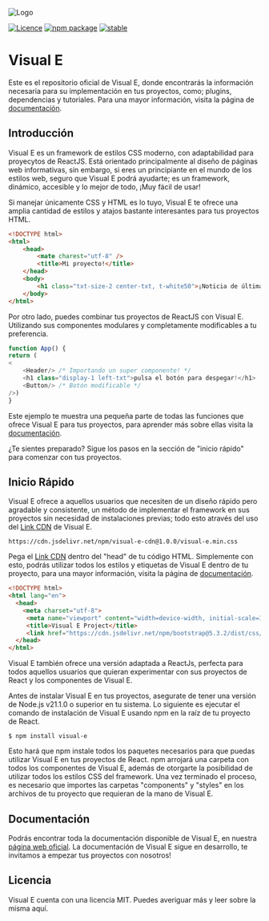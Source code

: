 ![Logo](https://github.com/ManuelR1212/Visual-E-Framework/assets/156364733/9d4b5ef5-a93d-4986-90eb-c28015a10c66)

[![Licence](https://img.shields.io/badge/Licence-MIT-green?labelColor=gray&style=flat&link=https://github.com/ManuelR1212/Visual-E-Framework/blob/master/LICENSE)](https://github.com/ManuelR1212/Visual-E-Framework/blob/master/LICENSE) [![npm package](https://img.shields.io/badge/npm%20package-10.4.0-green?labelColor=gray&style=flat&link=https://github.com/ManuelR1212/Visual-E-Framework/blob/master/LICENSE)](https://github.com/ManuelR1212/Visual-E-Framework/blob/master/LICENSE) [![stable](https://img.shields.io/badge/stable-1.0.0-blue?labelColor=gray&style=flat&link=https://github.com/ManuelR1212/Visual-E-Framework/blob/master/LICENSE)](https://github.com/ManuelR1212/Visual-E-Framework/blob/master/LICENSE)


# Visual E

Este es el repositorio oficial de Visual E, donde encontrarás la información necesaria para su implementación en tus proyectos, como; plugins, dependencias y tutoriales. Para una mayor información, visita la página de [documentación](https://manuelr1212.github.io/visuale-page/).

## Introducción

Visual E es un framework de estilos CSS moderno, con adaptabilidad para proyecytos de ReactJS. Está orientado principalmente al diseño de páginas web informativas, sin embargo, si eres un principiante en el mundo de los estilos web, seguro que Visual E podrá ayudarte; es un framework, dinámico, accesible y lo mejor de todo, ¡Muy fácil de usar!  </p>

Si manejar únicamente CSS y HTML es lo tuyo, Visual E te ofrece una amplia cantidad de estilos y atajos bastante interesantes para tus proyectos HTML.

```html
<!DOCTYPE html>
<html>
    <head>
        <mate charest="utf-8" />
        <title>Mi proyecto!</title>
    </head>
    <body>
        <h1 class="txt-size-2 center-txt, t-white50">¡Noticia de última hora!</h1>
    </body>
</html>
```

Por otro lado, puedes combinar tus proyectos de ReactJS con Visual E. Utilizando sus componentes modulares y completamente modificables a tu preferencia.

```javascript
function App() {
return (
< 
    <Header/> /* Importando un super componente! */
	<h1 class="display-1 left-txt">pulsa el botón para despegar!</h1>
	<Button/> /* Botón modificable */
/>)
}
```
Este ejemplo te muestra una pequeña parte de todas las funciones que ofrece Visual E para tus proyectos, para aprender más sobre ellas visita la [documentación](https://manuelr1212.github.io/visuale-page/).

¿Te sientes preparado? Sigue los pasos en la sección de "inicio rápido" para comenzar con tus proyectos.

## Inicio Rápido

Visual E ofrece a aquellos usuarios que necesiten de un diseño rápido pero agradable y consistente, un método de implementar el framework en sus proyectos sin necesidad de instalaciones previas; todo esto através del uso del [Link CDN](https://cdn.jsdelivr.net/npm/visual-e-cdn@1.0.0/visual-e.min.css) de Visual E.

`https://cdn.jsdelivr.net/npm/visual-e-cdn@1.0.0/visual-e.min.css`

Pega el [Link CDN](https://cdn.jsdelivr.net/npm/visual-e-cdn@1.0.0/visual-e.min.css) dentro del "head" de tu código HTML. Simplemente con esto, podrás utilizar todos los estilos y etiquetas de Visual E dentro de tu proyecto, para una mayor información, visita la página de [documentación](https://manuelr1212.github.io/visuale-page/).

```html
<!DOCTYPE html>
<html lang="en"> 
  <head> 
    <meta charset="utf-8"> 
	 <meta name="viewport" content="width=device-width, initial-scale=1">
	 <title>Visual E Project</title>
	 <link href="https://cdn.jsdelivr.net/npm/bootstrap@5.3.2/dist/css/bootstrap.min.css" rel="stylesheet"> 
  </head>
</html>
```

Visual E también ofrece una versión adaptada a ReactJs, perfecta para todos aquellos usuarios que quieran experimentar con sus proyectos de React y los componentes de Visual E.

Antes de instalar Visual E en tus proyectos, asegurate de tener una versión de Node.js v21.1.0 o superior en tu sistema. Lo siguiente es ejecutar el comando de instalación de Visual E usando npm en la raíz de tu proyecto de React.

`$ npm install visual-e`

Esto hará que npm instale todos los paquetes necesarios para que puedas utilizar Visual E en tus proyectos de React. npm arrojará una carpeta con todos los componentes de Visual E, además de otorgarte la posibilidad de utilizar todos los estilos CSS del framework. Una vez terminado el proceso, es necesario que importes las carpetas "components" y "styles" en los archivos de tu proyecto que requieran de la mano de Visual E.

## Documentación

Podrás encontrar toda la documentación disponible de Visual E, en nuestra [página web oficial](https://manuelr1212.github.io/visuale-page/). La documentación de Visual E sigue en desarrollo, te invitamos a empezar tus proyectos con nosotros!

## Licencia

Visual E cuenta con una licencia MIT. Puedes averiguar más y leer sobre la misma aquí.
